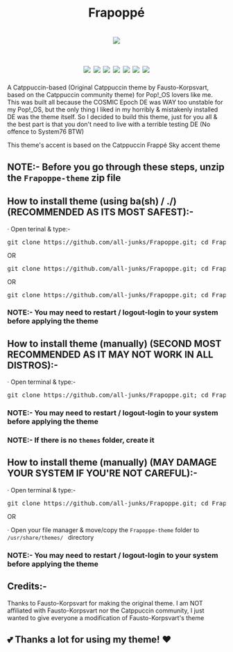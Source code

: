 # <h1 align="center">Frapoppé</h1>

<h1 align="center"><img src="https://github.com/all-junks/Frapoppe/blob/main/Frapoppe.png"/></h1>

<h1 align="center">
  <img src="https://img.shields.io/badge/OS-Linux_Only-f9e2af?style=for-the-badge&logo=linux&logoColor=f9e2af"/>
  <img src="https://img.shields.io/badge/Style-CSS-89b4fa?style=for-the-badge&logo=css3&logoColor=89b4fa"/>
  <img src="https://img.shields.io/badge/Forked_From-Fausto--Korpsvart-fab387?style=for-the-badge&logo=github&logoColor=fab387"/>
  <img src="https://img.shields.io/badge/DE-GNOME_%7C_CINNAMON_%7C_XFCE_%7C_LXDE-cba6f7?style=for-the-badge"/>
  <img src="https://img.shields.io/github/stars/all-junks/Frapoppe?style=for-the-badge&label=Stars&color=eed49f"/>
  <img src="https://img.shields.io/github/downloads/all-junks/Frapoppe/total?style=for-the-badge&label=Downloads&color=a6e3a1"/>
  <img src="https://img.shields.io/badge/License-GPL--3.0-f38ba8?style=for-the-badge&logo=gnu&logoColor=f38ba8"/>
</h1>

A Catppuccin-based (Original Catppuccin theme by Fausto-Korpsvart, based on the Catppuccin community theme) for Pop!_OS lovers like me. This was built all because the COSMIC Epoch DE was WAY too unstable for my Pop!_OS, but the only thing I liked in my horribly & mistakenly installed DE was the theme itself. So I decided to build this theme, just for you all & the best part is that you don't need to live with a terrible testing DE (No offence to System76 BTW)

This theme's accent is based on the Catppuccin Frappé Sky accent theme

## NOTE:- Before you go through these steps, unzip the <code>Frapoppe-theme</code> zip file

## How to install theme (using ba(sh) / ./) (RECOMMENDED AS ITS MOST SAFEST):-

· Open terinal & type:-
<pre>git clone https://github.com/all-junks/Frapoppe.git; cd Frapoppe; chmod 755 install.sh; chmod +x install.sh; ./install.sh</pre>
  OR
<pre>git clone https://github.com/all-junks/Frapoppe.git; cd Frapoppe; chmod 755 install.sh; chmod +x install.sh; bash install.sh </pre>
  OR
<pre>git clone https://github.com/all-junks/Frapoppe.git; cd Frapoppe; chmod 755 install.sh; chmod +x install.sh; sh install.sh</pre>

### NOTE:- You may need to restart / logout-login to your system before applying the theme

## How to install theme (manually) (SECOND MOST RECOMMENDED AS IT MAY NOT WORK IN ALL DISTROS):-

· Open terminal & type:-
<pre>git clone https://github.com/all-junks/Frapoppe.git; cd Frapoppe; mv Frapoppe-theme ~/.themes/</pre>

### NOTE:- You may need to restart / logout-login to your system before applying the theme

### NOTE:- If there is no <code>themes</code> folder, create it

## How to install theme (manually) (MAY DAMAGE YOUR SYSTEM IF YOU'RE NOT CAREFUL):-

· Open terminal & type:-
<pre>git clone https://github.com/all-junks/Frapoppe.git; cd Frapoppe; sudo mv Frapoppe-theme /usr/share/themes/</pre>

OR

· Open your file manager & move/copy the <code>Frapoppe-theme</code> folder to <code>/usr/share/themes/ </code> directory

### NOTE:- You may need to restart / logout-login to your system before applying the theme

## Credits:-

Thanks to Fausto-Korpsvart for making the original theme. I am NOT affiliated with Fausto-Korpsvart nor the Catppuccin community, I just wanted to give everyone a modification of Fausto-Korpsvart's theme

## 💕 Thanks a lot for using my theme! ❤️
